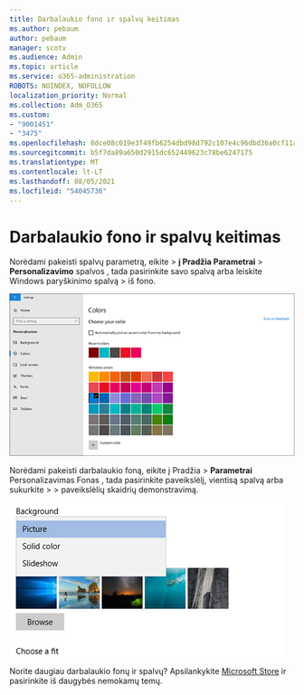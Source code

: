 ```yaml
---
title: Darbalaukio fono ir spalvų keitimas
ms.author: pebaum
author: pebaum
manager: scotv
ms.audience: Admin
ms.topic: article
ms.service: o365-administration
ROBOTS: NOINDEX, NOFOLLOW
localization_priority: Normal
ms.collection: Adm_O365
ms.custom:
- "9001451"
- "3475"
ms.openlocfilehash: 8dce08c019e3f49fb6254dbd98d792c107e4c96dbd36a0cf11aff70e171e7649
ms.sourcegitcommit: b5f7da89a650d2915dc652449623c78be6247175
ms.translationtype: MT
ms.contentlocale: lt-LT
ms.lasthandoff: 08/05/2021
ms.locfileid: "54045736"
---
```

# <a name="change-your-desktop-background-and-colors"></a>Darbalaukio fono ir spalvų keitimas

Norėdami pakeisti spalvų parametrą, eikite   >  **į Pradžia Parametrai**  >  **Personalizavimo** spalvos , tada pasirinkite savo spalvą arba leiskite Windows paryškinimo spalvą  >  iš fono.

![Spalvų pritaikymas asmeniniams poreikiams Windows.](media/windows-personalization-colors.png)

Norėdami pakeisti darbalaukio foną, eikite į Pradžia   >  **Parametrai** Personalizavimas Fonas , tada pasirinkite paveikslėlį, vientisą spalvą arba sukurkite  >    >  paveikslėlių skaidrių demonstravimą. 

![Pakeiskite savo Windows darbalaukio foną.](media/windows-desktop-background.png)

Norite daugiau darbalaukio fonų ir spalvų? Apsilankykite [Microsoft Store](https://www.microsoft.com/store/collections/windowsthemes) ir pasirinkite iš daugybės nemokamų temų.
